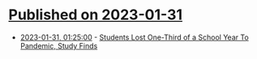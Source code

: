 # [Published on 2023-01-31](index.md)

* [2023-01-31, 01:25:00](https://news.slashdot.org/story/23/01/30/2222206/students-lost-one-third-of-a-school-year-to-pandemic-study-finds?utm_source=rss1.0mainlinkanon&utm_medium=feed) - [Students Lost One-Third of a School Year To Pandemic, Study Finds](https://news.slashdot.org/story/23/01/30/2222206/students-lost-one-third-of-a-school-year-to-pandemic-study-finds?utm_source=rss1.0mainlinkanon&utm_medium=feed)
